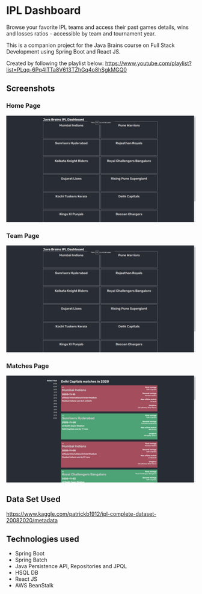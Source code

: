 # IPL Dashboard

Browse your favorite IPL teams and access their past games details, wins and losses ratios - accessible by team and tournament year.

This is a companion project for the Java Brains course on Full Stack Development using Spring Boot and React JS.

Created by following the playlist below:
https://www.youtube.com/playlist?list=PLqq-6Pq4lTTa8V613TZhGq4o8hSgkMGQ0

## Screenshots

### Home Page

![Home Page Page](/screenshots/HomePage.png)

### Team Page

![Team Page Page](/screenshots/TeamPage.png)

### Matches Page

![Match Page Page](/screenshots/MatchPage.png)

## Data Set Used

https://www.kaggle.com/patrickb1912/ipl-complete-dataset-20082020/metadata

## Technologies used

- Spring Boot
- Spring Batch
- Java Persistence API, Repositories and JPQL
- HSQL DB
- React JS
- AWS BeanStalk
